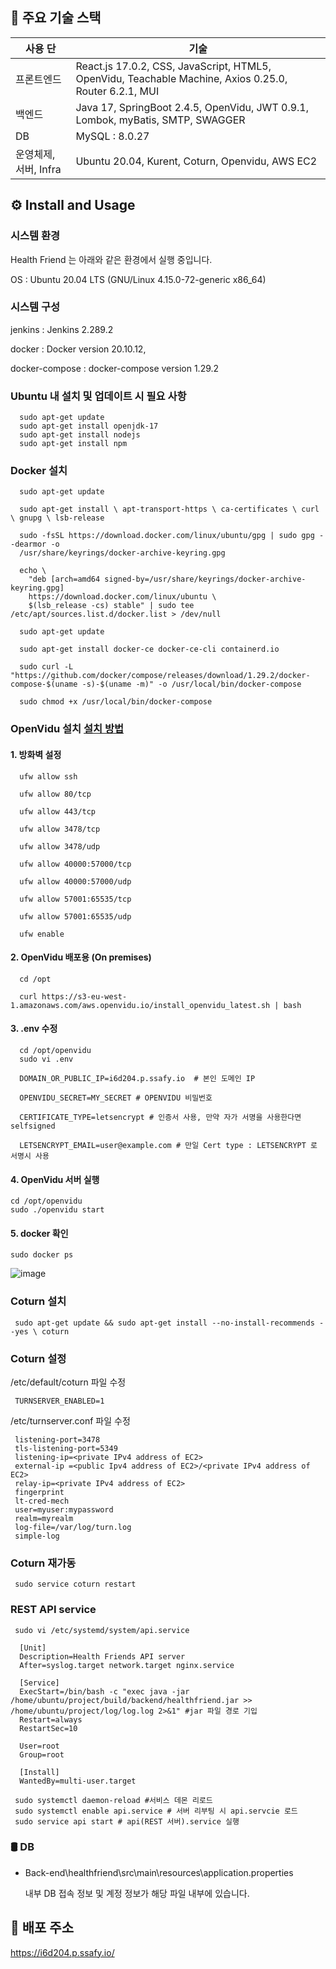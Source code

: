 ## 💼 주요 기술 스택

| 사용 단 | 기술 |
| ------ | ------ |
| 프론트엔드 | React.js 17.0.2, CSS, JavaScript, HTML5, OpenVidu, Teachable Machine, Axios 0.25.0, Router 6.2.1, MUI  |
| 백엔드 | Java 17, SpringBoot 2.4.5, OpenVidu, JWT 0.9.1, Lombok, myBatis, SMTP, SWAGGER |
| DB | MySQL : 8.0.27  |
| 운영체제, 서버, Infra | Ubuntu 20.04, Kurent, Coturn, Openvidu, AWS EC2 |

## ⚙️ Install and Usage

### 시스템 환경
Health Friend 는 아래와 같은 환경에서 실행 중입니다.

  OS : Ubuntu 20.04 LTS (GNU/Linux 4.15.0-72-generic x86_64)

### 시스템 구성

  jenkins : Jenkins 2.289.2

  docker : Docker version 20.10.12,

  docker-compose : docker-compose version 1.29.2

### Ubuntu 내 설치 및 업데이트 시 필요 사항

```
  sudo apt-get update
  sudo apt-get install openjdk-17
  sudo apt-get install nodejs
  sudo apt-get install npm
```

### Docker 설치

```
  sudo apt-get update

  sudo apt-get install \ apt-transport-https \ ca-certificates \ curl \ gnupg \ lsb-release
    
  sudo -fsSL https://download.docker.com/linux/ubuntu/gpg | sudo gpg --dearmor -o
  /usr/share/keyrings/docker-archive-keyring.gpg

  echo \
    "deb [arch=amd64 signed-by=/usr/share/keyrings/docker-archive-keyring.gpg]
    https://download.docker.com/linux/ubuntu \
    $(lsb_release -cs) stable" | sudo tee /etc/apt/sources.list.d/docker.list > /dev/null
    
  sudo apt-get update

  sudo apt-get install docker-ce docker-ce-cli containerd.io

  sudo curl -L "https://github.com/docker/compose/releases/download/1.29.2/docker-compose-$(uname -s)-$(uname -m)" -o /usr/local/bin/docker-compose

  sudo chmod +x /usr/local/bin/docker-compose
```

### OpenVidu 설치 [설치 방법](https://docs.openvidu.io/en/2.19.0/deployment/ce/on-premises/#close-ports-to-avoid-external-attacks)


#### 1. 방화벽 설정 

```
  ufw allow ssh

  ufw allow 80/tcp

  ufw allow 443/tcp

  ufw allow 3478/tcp

  ufw allow 3478/udp

  ufw allow 40000:57000/tcp

  ufw allow 40000:57000/udp

  ufw allow 57001:65535/tcp

  ufw allow 57001:65535/udp

  ufw enable
```

#### 2. OpenVidu 배포용 (On premises)

```
  cd /opt

  curl https://s3-eu-west-1.amazonaws.com/aws.openvidu.io/install_openvidu_latest.sh | bash
```
#### 3. .env 수정

```
  cd /opt/openvidu
  sudo vi .env
```

```
  DOMAIN_OR_PUBLIC_IP=i6d204.p.ssafy.io  # 본인 도메인 IP

  OPENVIDU_SECRET=MY_SECRET # OPENVIDU 비밀번호

  CERTIFICATE_TYPE=letsencrypt # 인증서 사용, 만약 자가 서명을 사용한다면 selfsigned

  LETSENCRYPT_EMAIL=user@example.com # 만일 Cert type : LETSENCRYPT 로 서명시 사용
```

#### 4. OpenVidu 서버 실행

```
cd /opt/openvidu
sudo ./openvidu start
```

#### 5. docker 확인

```
sudo docker ps
```
![image](https://user-images.githubusercontent.com/87481266/154408585-df3bef34-da7a-490b-a893-ef3bb2503ce3.png)


### Coturn 설치

```
 sudo apt-get update && sudo apt-get install --no-install-recommends --yes \ coturn
```

### Coturn 설정

/etc/default/coturn 파일 수정

```
 TURNSERVER_ENABLED=1
```

/etc/turnserver.conf 파일 수정

```
 listening-port=3478
 tls-listening-port=5349
 listening-ip=<private IPv4 address of EC2>
 external-ip =<public Ipv4 address of EC2>/<private IPv4 address of EC2>
 relay-ip=<private IPv4 address of EC2>
 fingerprint
 lt-cred-mech
 user=myuser:mypassword
 realm=myrealm
 log-file=/var/log/turn.log
 simple-log
```

### Coturn 재가동

```
 sudo service coturn restart
```

### REST API service

```
 sudo vi /etc/systemd/system/api.service
```
```
  [Unit]
  Description=Health Friends API server
  After=syslog.target network.target nginx.service
  
  [Service]
  ExecStart=/bin/bash -c "exec java -jar /home/ubuntu/project/build/backend/healthfriend.jar >> /home/ubuntu/project/log/log.log 2>&1" #jar 파일 경로 기입
  Restart=always
  RestartSec=10

  User=root
  Group=root

  [Install]
  WantedBy=multi-user.target
```  
```
 sudo systemctl daemon-reload #서비스 데몬 리로드
 sudo systemctl enable api.service # 서버 리부팅 시 api.servcie 로드
 sudo service api start # api(REST 서버).service 실행
```


### 🛢 DB

- Back-end\healthfriend\src\main\resources\application.properties
  
    내부 DB 접속 정보 및 계정 정보가 해당 파일 내부에 있습니다.



## 💾 배포 주소

https://i6d204.p.ssafy.io/
